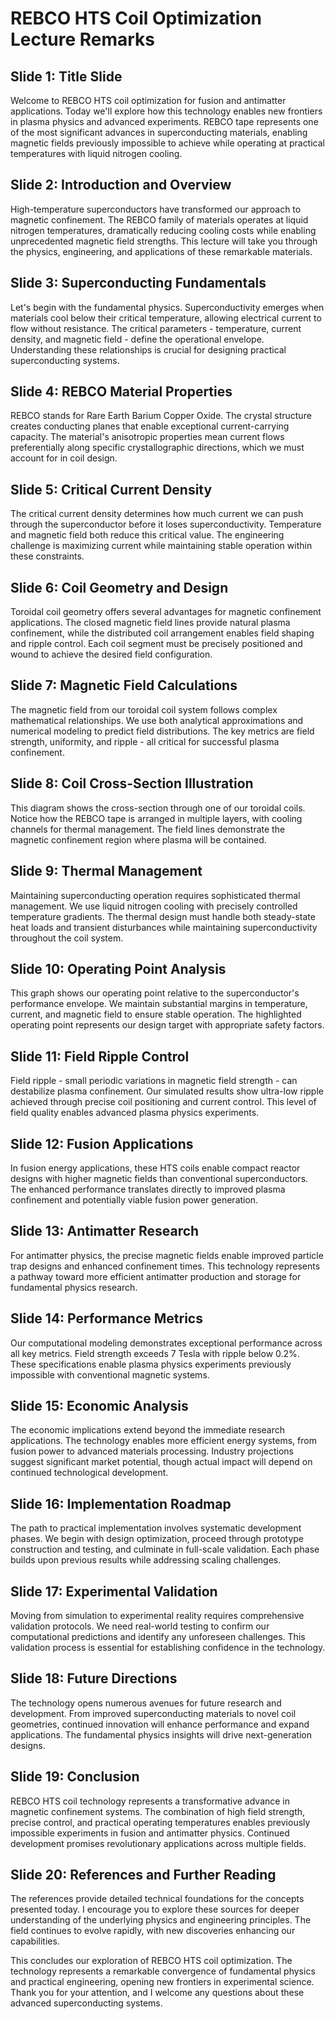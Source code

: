 # REBCO HTS Coil Optimization Lecture Remarks

## Slide 1: Title Slide
Welcome to REBCO HTS coil optimization for fusion and antimatter applications. Today we'll explore how this technology enables new frontiers in plasma physics and advanced experiments. REBCO tape represents one of the most significant advances in superconducting materials, enabling magnetic fields previously impossible to achieve while operating at practical temperatures with liquid nitrogen cooling.

## Slide 2: Introduction and Overview
High-temperature superconductors have transformed our approach to magnetic confinement. The REBCO family of materials operates at liquid nitrogen temperatures, dramatically reducing cooling costs while enabling unprecedented magnetic field strengths. This lecture will take you through the physics, engineering, and applications of these remarkable materials.

## Slide 3: Superconducting Fundamentals
Let's begin with the fundamental physics. Superconductivity emerges when materials cool below their critical temperature, allowing electrical current to flow without resistance. The critical parameters - temperature, current density, and magnetic field - define the operational envelope. Understanding these relationships is crucial for designing practical superconducting systems.

## Slide 4: REBCO Material Properties
REBCO stands for Rare Earth Barium Copper Oxide. The crystal structure creates conducting planes that enable exceptional current-carrying capacity. The material's anisotropic properties mean current flows preferentially along specific crystallographic directions, which we must account for in coil design.

## Slide 5: Critical Current Density
The critical current density determines how much current we can push through the superconductor before it loses superconductivity. Temperature and magnetic field both reduce this critical value. The engineering challenge is maximizing current while maintaining stable operation within these constraints.

## Slide 6: Coil Geometry and Design
Toroidal coil geometry offers several advantages for magnetic confinement applications. The closed magnetic field lines provide natural plasma confinement, while the distributed coil arrangement enables field shaping and ripple control. Each coil segment must be precisely positioned and wound to achieve the desired field configuration.

## Slide 7: Magnetic Field Calculations
The magnetic field from our toroidal coil system follows complex mathematical relationships. We use both analytical approximations and numerical modeling to predict field distributions. The key metrics are field strength, uniformity, and ripple - all critical for successful plasma confinement.

## Slide 8: Coil Cross-Section Illustration
This diagram shows the cross-section through one of our toroidal coils. Notice how the REBCO tape is arranged in multiple layers, with cooling channels for thermal management. The field lines demonstrate the magnetic confinement region where plasma will be contained.

## Slide 9: Thermal Management
Maintaining superconducting operation requires sophisticated thermal management. We use liquid nitrogen cooling with precisely controlled temperature gradients. The thermal design must handle both steady-state heat loads and transient disturbances while maintaining superconductivity throughout the coil system.

## Slide 10: Operating Point Analysis
This graph shows our operating point relative to the superconductor's performance envelope. We maintain substantial margins in temperature, current, and magnetic field to ensure stable operation. The highlighted operating point represents our design target with appropriate safety factors.

## Slide 11: Field Ripple Control
Field ripple - small periodic variations in magnetic field strength - can destabilize plasma confinement. Our simulated results show ultra-low ripple achieved through precise coil positioning and current control. This level of field quality enables advanced plasma physics experiments.

## Slide 12: Fusion Applications
In fusion energy applications, these HTS coils enable compact reactor designs with higher magnetic fields than conventional superconductors. The enhanced performance translates directly to improved plasma confinement and potentially viable fusion power generation.

## Slide 13: Antimatter Research
For antimatter physics, the precise magnetic fields enable improved particle trap designs and enhanced confinement times. This technology represents a pathway toward more efficient antimatter production and storage for fundamental physics research.

## Slide 14: Performance Metrics
Our computational modeling demonstrates exceptional performance across all key metrics. Field strength exceeds 7 Tesla with ripple below 0.2%. These specifications enable plasma physics experiments previously impossible with conventional magnetic systems.

## Slide 15: Economic Analysis
The economic implications extend beyond the immediate research applications. The technology enables more efficient energy systems, from fusion power to advanced materials processing. Industry projections suggest significant market potential, though actual impact will depend on continued technological development.

## Slide 16: Implementation Roadmap
The path to practical implementation involves systematic development phases. We begin with design optimization, proceed through prototype construction and testing, and culminate in full-scale validation. Each phase builds upon previous results while addressing scaling challenges.

## Slide 17: Experimental Validation
Moving from simulation to experimental reality requires comprehensive validation protocols. We need real-world testing to confirm our computational predictions and identify any unforeseen challenges. This validation process is essential for establishing confidence in the technology.

## Slide 18: Future Directions
The technology opens numerous avenues for future research and development. From improved superconducting materials to novel coil geometries, continued innovation will enhance performance and expand applications. The fundamental physics insights will drive next-generation designs.

## Slide 19: Conclusion
REBCO HTS coil technology represents a transformative advance in magnetic confinement systems. The combination of high field strength, precise control, and practical operating temperatures enables previously impossible experiments in fusion and antimatter physics. Continued development promises revolutionary applications across multiple fields.

## Slide 20: References and Further Reading
The references provide detailed technical foundations for the concepts presented today. I encourage you to explore these sources for deeper understanding of the underlying physics and engineering principles. The field continues to evolve rapidly, with new discoveries enhancing our capabilities.

This concludes our exploration of REBCO HTS coil optimization. The technology represents a remarkable convergence of fundamental physics and practical engineering, opening new frontiers in experimental science. Thank you for your attention, and I welcome any questions about these advanced superconducting systems.